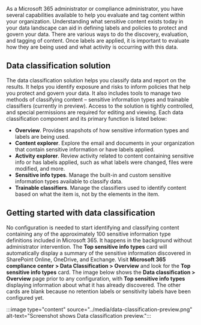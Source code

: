 As a Microsoft 365 administrator or compliance administrator, you have several capabilities available to help you evaluate and tag content within your organization.  Understanding what sensitive content exists today in your data landscape can aid in defining labels and policies to protect and govern your data. There are various ways to do the discovery, evaluation, and tagging of content. Once labels are applied, it is important to evaluate how they are being used and what activity is occurring with this data.

## Data classification solution

The data classification solution helps you classify data and report on the results. It helps you identify exposure and risks to inform policies that help you protect and govern your data. It also includes tools to manage two methods of classifying content – sensitive information types and trainable classifiers (currently in preview). Access to the solution is tightly controlled, and special permissions are required for editing and viewing. Each data classification component and its primary function is listed below:

- **Overview**. Provides snapshots of how sensitive information types and labels are being used.
- **Content explorer**. Explore the email and documents in your organization that contain sensitive information or have labels applied.
- **Activity explorer**. Review activity related to content containing sensitive info or has labels applied, such as what labels were changed, files were modified, and more.
- **Sensitive info types**. Manage the built-in and custom sensitive information types available to classify data.
- **Trainable classifiers**. Manage the classifiers used to identify content based on what the item is, not by the elements in the item.

## Getting started with data classification

No configuration is needed to start identifying and classifying content containing any of the approximately 100 sensitive information type definitions included in Microsoft 365. It happens in the background without administrator intervention. The **Top sensitive info types** card will automatically display a summary of the sensitive information discovered in SharePoint Online, OneDrive, and Exchange. Visit **Microsoft 365 compliance center > Data Classification > Overview** and look for the **Top sensitive info types** card. The image below shows the **Data classification > Overview** page prior to any configuration, with **Top sensitive info types** displaying information about what it has already discovered. The other cards are blank because no retention labels or sensitivity labels have been configured yet.

:::image type="content" source="../media/data-classification-preview.png" alt-text="Screenshot shows Data classification preview.":::
